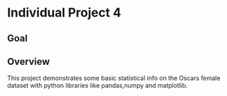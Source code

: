 # Individual Project 4
## Goal


## Overview
This project demonstrates some basic statistical info on the Oscars female dataset with python libraries like pandas,numpy and matplotlib.
